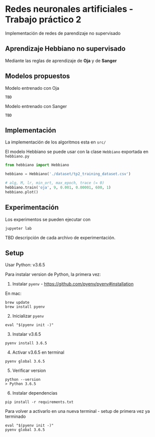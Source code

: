 # Redes neuronales artificiales - Trabajo práctico 2

Implementación de redes de parendizaje no supervisado 


## Aprendizaje Hebbiano no supervisado

Mediante las reglas de aprendizaje de **Oja** y de **Sanger**

<!-- ## Aprendizaje Competitivo -->

## Modelos propuestos

Modelo entrenado con Oja

```
TBD
```

Modelo entrenado con Sanger

```
TBD
```

## Implementación

La implementación de los algoritmos esta en `src/`

El modelo Hebbiano se puede usar con la clase `Hebbiano` exportada en `hebbiano.py`

```python
from hebbiano import Hebbiano

hebbiano = Hebbiano('./dataset/tp2_training_dataset.csv')

# alg, M, lr, min_ort, max_epoch, trace (= 0)
hebbiano.train('oja', 9, 0.001, 0.00001, 600, 1)
hebbiano.plot()
```

## Experimentación

Los experimentos se pueden ejecutar con

```
jupyeter lab
```

TBD descripción de cada archivo de experimentación.

## Setup

Usar Python: v3.6.5

Para instalar version de Python, la primera vez:

1. Instalar `pyenv` - https://github.com/pyenv/pyenv#installation

  En mac:

  ```
  brew update
  brew install pyenv
  ```

2. Inicializar `pyenv`

  ```
  eval "$(pyenv init -)"
  ```

3. Instalar v3.6.5

  ```
  pyenv install 3.6.5
  ```

4. Activar v3.6.5 en terminal

  ```
  pyenv global 3.6.5
  ```

5. Verificar version

  ```
  python --version
  > Python 3.6.5
  ```

6. Instalar dependencias

  ```
  pip install -r requirements.txt
  ```

Para volver a activarlo en una nueva terminal - setup de primera vez ya terminado

```
eval "$(pyenv init -)"
pyenv global 3.6.5
```
